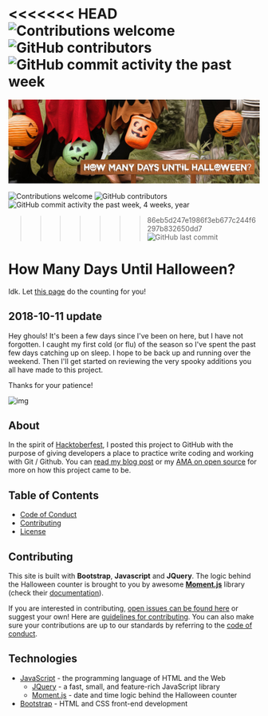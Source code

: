 <<<<<<< HEAD
![Contributions welcome](https://img.shields.io/badge/Friendly-True-brightgreen.svg)
![GitHub contributors](https://img.shields.io/github/contributors/cdnjs/cdnjs.svg)
![GitHub commit activity the past week](https://img.shields.io/github/commit-activity/w/eslint/eslint.svg)
=======
![How Many Days Until Halloween?](img/readme-banner.jpg)

![Contributions welcome](https://img.shields.io/badge/Friendly-True-brightgreen.svg)
![GitHub contributors](https://img.shields.io/github/contributors/cdnjs/cdnjs.svg)
![GitHub commit activity the past week, 4 weeks, year](https://img.shields.io/github/commit-activity/w/eslint/eslint.svg)
>>>>>>> 86eb5d247e1986f3eb677c244f6297b832650dd7
![GitHub last commit](https://img.shields.io/github/last-commit/google/skia.svg)

# How Many Days Until Halloween?

Idk. Let [this page][this] do the counting for you!

## 2018-10-11 update

Hey ghouls! It's been a few days since I've been on here, but I have not forgotten. I caught my first cold (or flu) of the season so I've spent the past few days catching up on sleep. I hope to be back up and running over the weekend. Then I'll get started on reviewing the very spooky additions you all have made to this project.

Thanks for your patience!

![img](https://media.giphy.com/media/XUHaEglC894hq/giphy.gif)

## About

In the spirit of [Hacktoberfest][hacktoberfest], I posted this project to GitHub with the purpose of giving developers a place to practice write coding and working with Git / Github. You can [read my blog post][blog] or my [AMA on open source][ama] for more on how this project came to be.

## Table of Contents

- [Code of Conduct](CODE_OF_CONDUCT.md)
- [Contributing](CONTRIBUTING.md)
- [License](LICENSE.md)

## Contributing

This site is built with **Bootstrap**, **Javascript** and **JQuery**. The logic behind the Halloween counter is brought to you by awesome [**Moment.js**][momentjs] library (check their [documentation][momentdocs]).

If you are interested in contributing, [open issues can be found here][issues] or suggest your own! Here are [guidelines for contributing][guidelines]. You can also make sure your contributions are up to our standards by referring to the [code of conduct](CODE_OF_CONDUCT.md).

## Technologies

- [JavaScript][javascript] - the programming language of HTML and the Web 
  - [JQuery][jquery] - a fast, small, and feature-rich JavaScript library 
  - [Moment.js][momentjs] - date and time logic behind the Halloween counter
- [Bootstrap][bootstrap] - HTML and CSS front-end development

[this]: http://shannoncrabill.com/how-many-days-until-halloween/
[hacktoberfest]: https://hacktoberfest.digitalocean.com/
[blog]: https://shannoncrabill.com/blog/hacktoberfest-2017/
[ama]: https://shannoncrabill.com/blog/open-source-ama/
[issues]: https://github.com/scrabill/how-many-days-until-halloween/issues
[guidelines]: https://github.com/scrabill/how-many-days-until-halloween/blob/master/CONTRIBUTING.md
[momentjs]: https://momentjs.com/
[momentdocs]: https://momentjs.com/docs/
[javascript]: https://developer.mozilla.org/en-US/docs/Web/JavaScript/
[bootstrap]: http://getbootstrap.com/
[jquery]: https://jquery.com/
